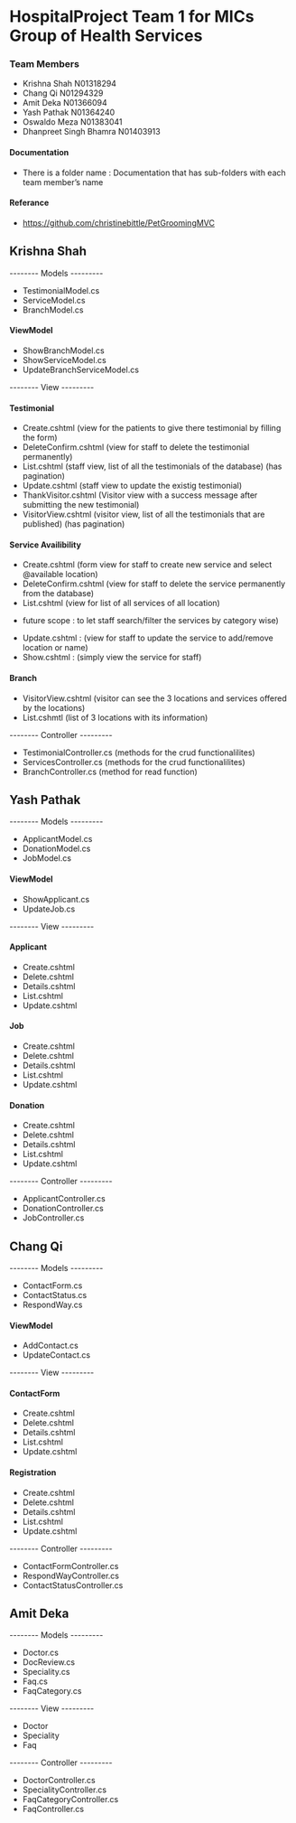 # HospitalProject Team 1 for MICs Group of Health Services
### Team Members
* Krishna Shah N01318294
* Chang Qi N01294329 
* Amit Deka N01366094 
* Yash Pathak N01364240 
* Oswaldo Meza N01383041 
* Dhanpreet Singh Bhamra N01403913 

#### Documentation
* There is a folder name : Documentation that has sub-folders with each team member’s name

#### Referance 
*  https://github.com/christinebittle/PetGroomingMVC


## Krishna Shah
-------- Models ---------

* TestimonialModel.cs
* ServiceModel.cs
* BranchModel.cs

#### ViewModel
* ShowBranchModel.cs
* ShowServiceModel.cs
* UpdateBranchServiceModel.cs

-------- View ---------

#### Testimonial
* Create.cshtml (view for the patients to give there testimonial by filling the form)
* DeleteConfirm.cshtml (view for staff to delete the testimonial permanently)
* List.cshtml (staff view, list of all the testimonials of the database) (has pagination)
* Update.cshtml (staff view to update the existig testimonial)
* ThankVisitor.cshtml (Visitor view with a success message after submitting the new testimonial)
* VisitorView.cshtml (visitor view, list of all the testimonials that are published) (has pagination)

#### Service Availibility
* Create.cshtml (form view for staff to create new service and select @available location)
* DeleteConfirm.cshtml (view for staff to delete the service permanently from the database)
* List.cshtml (view for list of all services of all location)
- future scope : to let staff search/filter the services by category wise) 
* Update.cshtml : (view for staff to update the service to add/remove location or name)
* Show.cshtml : (simply view the service for staff)

#### Branch
* VisitorView.cshtml (visitor can see the 3 locations and services offered by the locations)
* List.cshmtl (list of 3 locations with its information)

-------- Controller ---------

* TestimonialController.cs (methods for the crud functionalilites)
* ServicesController.cs (methods for the crud functionalilites)
* BranchController.cs (method for read function)


## Yash Pathak
-------- Models ---------

* ApplicantModel.cs
* DonationModel.cs
* JobModel.cs

#### ViewModel
* ShowApplicant.cs
* UpdateJob.cs

-------- View ---------

#### Applicant
* Create.cshtml
* Delete.cshtml
* Details.cshtml
* List.cshtml
* Update.cshtml


#### Job
* Create.cshtml
* Delete.cshtml
* Details.cshtml
* List.cshtml
* Update.cshtml

#### Donation
* Create.cshtml
* Delete.cshtml
* Details.cshtml
* List.cshtml
* Update.cshtml

-------- Controller ---------

* ApplicantController.cs
* DonationController.cs
* JobController.cs


## Chang Qi
-------- Models ---------

* ContactForm.cs
* ContactStatus.cs
* RespondWay.cs

#### ViewModel
* AddContact.cs
* UpdateContact.cs

-------- View ---------

#### ContactForm
* Create.cshtml
* Delete.cshtml
* Details.cshtml
* List.cshtml
* Update.cshtml


#### Registration
* Create.cshtml
* Delete.cshtml
* Details.cshtml
* List.cshtml
* Update.cshtml

-------- Controller ---------

* ContactFormController.cs
* RespondWayController.cs
* ContactStatusController.cs

## Amit Deka
-------- Models ---------

* Doctor.cs
* DocReview.cs
* Speciality.cs
* Faq.cs
* FaqCategory.cs



-------- View ---------
* Doctor
* Speciality
* Faq


-------- Controller ---------
* DoctorController.cs
* SpecialityController.cs
* FaqCategoryController.cs
* FaqController.cs

